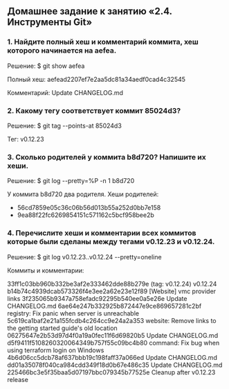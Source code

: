 ## Домашнее задание к занятию «2.4. Инструменты Git»

### 1. Найдите полный хеш и комментарий коммита, хеш которого начинается на aefea.
Решение:
$ git show aefea

Полный хеш: aefead2207ef7e2aa5dc81a34aedf0cad4c32545

Комментарий: Update CHANGELOG.md


### 2. Какому тегу соответствует коммит 85024d3?
Решение:
$ git tag --points-at 85024d3

Тег: v0.12.23

### 3. Сколько родителей у коммита b8d720? Напишите их хеши.
Решение:
$ git log --pretty=%P -n 1 b8d720

У коммита b8d720 два родителя.
Хеши родителей: 
- 56cd7859e05c36c06b56d013b55a252d0bb7e158
- 9ea88f22fc6269854151c571162c5bcf958bee2b

### 4. Перечислите хеши и комментарии всех коммитов которые были сделаны между тегами v0.12.23 и v0.12.24.
Решение:
$ git log v0.12.23..v0.12.24 --pretty=oneline

Коммиты и комментарии:

33ff1c03bb960b332be3af2e333462dde88b279e (tag: v0.12.24) v0.12.24
b14b74c4939dcab573326f4e3ee2a62e23e12f89 [Website] vmc provider links
3f235065b9347a758efadc92295b540ee0a5e26e Update CHANGELOG.md
6ae64e247b332925b872447e9ce869657281c2bf registry: Fix panic when server is unreachable
5c619ca1baf2e21a155fcdb4c264cc9e24a2a353 website: Remove links to the getting started guide's old location
06275647e2b53d97d4f0a19a0fec11f6d69820b5 Update CHANGELOG.md
d5f9411f5108260320064349b757f55c09bc4b80 command: Fix bug when using terraform login on Windows
4b6d06cc5dcb78af637bbb19c198faff37a066ed Update CHANGELOG.md
dd01a35078f040ca984cdd349f18d0b67e486c35 Update CHANGELOG.md
225466bc3e5f35baa5d07197bbc079345b77525e Cleanup after v0.12.23 release

